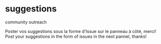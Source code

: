 # suggestions
community outreach

Poster vos suggestions sous la forme d'Issue sur le panneau à côté, merci!
Post your suggestions in the form of issues in the next pannel, thanks!


